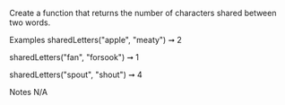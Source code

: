 Create a function that returns the number of characters shared between two words.

Examples
sharedLetters("apple", "meaty") ➞ 2

sharedLetters("fan", "forsook") ➞ 1

sharedLetters("spout", "shout") ➞ 4

Notes
N/A
